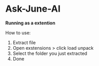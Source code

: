 # Ask-June-AI

**Running as a extention**

How to use:
1. Extract file
2. Open exstensions > click load unpack
3. Select the folder you just extracted
4. Done
